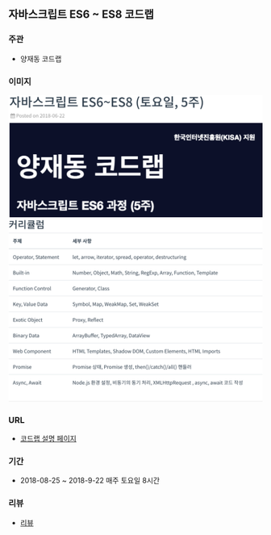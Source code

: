 ## 자바스크립트 ES6 ~ ES8 코드랩

### 주관
- 양재동 코드랩

### 이미지
<img src="https://github.com/k0102575/portfolio/blob/master/img/activity/seminar-js1.png" width="900">
<img src="https://github.com/k0102575/portfolio/blob/master/img/activity/seminar-js2.png" width="900">

### URL
- [코드랩 설명 페이지](https://www.codelabs.kr/codelabs/detail?no=16)

### 기간
- 2018-08-25 ~ 2018-9-22 매주 토요일 8시간

### 리뷰
- [리뷰](https://k0102575.github.io/review/review-javascript-ES6)